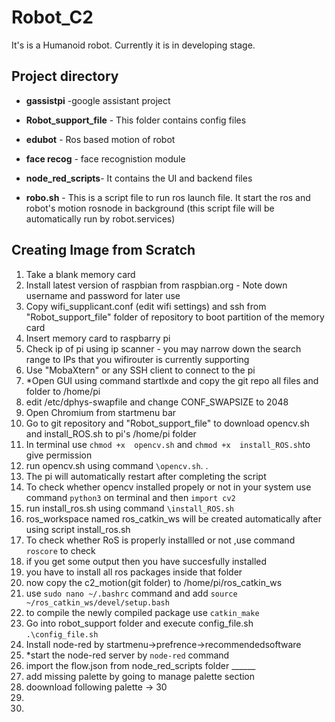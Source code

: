 # Robot_C2
It's is a Humanoid robot. Currently it is in developing stage.
## Project directory
- **gassistpi** -google assistant project

- **Robot_support_file** -  This folder contains config files

- **edubot** - Ros based motion of robot 

- **face recog** - face recognistion module

- **node_red_scripts**- It contains the UI and backend files 

- **robo.sh** - This is a script file to run ros launch file.
   It start the ros and robot's motion rosnode in background  (this script file will be automatically run by robot.services)

## Creating Image from Scratch
1) Take a blank memory card
2) Install latest version of raspbian from raspbian.org - Note down username and password for later use
3)  Copy wifi_supplicant.conf (edit wifi settings) and ssh from "Robot_support_file" folder of repository to boot partition of the memory card
4)  Insert memory card to raspbarry pi
5)  Check ip of pi using ip scanner - you may narrow down the search range to IPs that you wifirouter is currently supporting
6)  Use "MobaXtern" or any SSH client to connect to the pi 
7)  *Open GUI using command startlxde and copy the git repo all files and folder to /home/pi 
8)  edit /etc/dphys-swapfile and change CONF_SWAPSIZE to 2048
10)  Open Chromium from startmenu bar
11)  Go to git repository and "Robot_support_file" to download opencv.sh and install_ROS.sh to pi's /home/pi folder
12)  In terminal use ```chmod +x  opencv.sh``` and ```chmod +x  install_ROS.sh```to give permission
13)  run opencv.sh using command ```\opencv.sh```. .
14)  The pi will automatically restart after completing the script
15)  To check whether opencv installed propely or not in your system use command ```python3``` on terminal and then ```import cv2```
16)  run install_ros.sh using command ```\install_ROS.sh```
17)  ros_workspace named ros_catkin_ws will be created automatically after using script install_ros.sh
18)  To check whether RoS is properly installled or not ,use command ```roscore``` to check
19)  if you get some output then you have succesfully installed  
20)  you have to install all ros packages inside that folder
21)  now copy the c2_motion(git folder) to  /home/pi/ros_catkin_ws
22)  use ```sudo nano ~/.bashrc``` command  and add ```source ~/ros_catkin_ws/devel/setup.bash``` 
23)  to compile the newly compiled package use ```catkin_make``` 
24)  Go into robot_support folder and execute config_file.sh ```.\config_file.sh```
25)  Install node-red by startmenu->prefrence->recommendedsoftware
26)  *start the node-red server by ```node-red``` command
27)  import the flow.json from node_red_scripts folder ______
28)  add missing palette by going to manage palette section
29)  doownload following palette -> 
30 
28)  
28)	 
